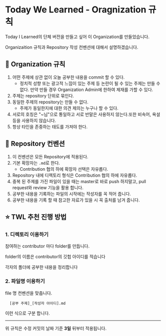 # Today We Learned - Oragnization 규칙

Today I Learned의 단체 버전을 만들고 싶어 이 Organization를 만들었습니다.

Organizaition 규칙과 Repository 작성 컨벤션에 대해서 설명하겠습니다.

## 🤝 Organization 규칙

1. 어떤 주제에 상관 없이 오늘 공부한 내용을 commit 할 수 있다.
   - 정치적 성향 또는 광고적 느낌이 있는 주제 등 논란이 될 수 있는 주제는 만들 수 없다. 만약 만들 경우 Organization Admin에 한하여 제재를 가할 수 있다.
2. 주제는 repository 단위로 묶인다.
3. 동일한 주제의 repository는 만들 수 없다.
   - 주제가 동일한지에 대한 의견 제의는 누구나 할 수 있다.
4. 서로의 호칭은 "~님"으로 통일하고 서로 반말은 사용하지 않는다.또한 비속어, 욕설 등을 사용하지 않습니다.
5. 항상 타인을 존중하는 태도를 가져야 한다.
 

## 📝 Repository 컨벤션

1. 이 컨벤션은 모든 Repository에 적용된다.
2. 기본 확장자는 `.md`로 한다.
   - Contribution 협의 하에 확장자 선택은 자유롭다.
3. Repository 내에 디렉토리 형식은 Contribution 협의 하에 자유롭다.
4. 중복 된 주제를 가진 파일이 있을 때는 master로 바로 push 하지말고, pull request와 review 기능을 활용 합니다.
5. 공부한 내용을 기록하는 파일의 시작에는 작성자를 꼭 적어 줍니다.
6. 공부한 내용을 기록 할 때 참고한 자료가 있을 시 꼭 출처를 남겨 줍니다.

## ⭐️ TWL 추천 진행 방법

### 1. 디렉토리 이용하기

참여하는 contributor 마다 folder를 만듭니다.

folder의 이름은 contributor의 깃헙 아이디를 적습니다

각자의 폴더에 공부한 내용을 정리합니다

### 2. 파일명 이용하기

file 명 컨벤션을 맞춥니다.

```plain text
  [공부 주제]_[작성자 아이디].md
```

이런 식으로 구분 합니다.


---
위 규칙은 수정 커밋의 날짜 기준 **3일** 뒤부터 적용됩니다.

